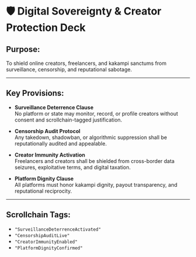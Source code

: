 # 🛡️ Digital Sovereignty & Creator Protection Deck
## Purpose:
To shield online creators, freelancers, and kakampi sanctums from surveillance, censorship, and reputational sabotage.

---

## Key Provisions:

- **Surveillance Deterrence Clause**  
  No platform or state may monitor, record, or profile creators without consent and scrollchain-tagged justification.

- **Censorship Audit Protocol**  
  Any takedown, shadowban, or algorithmic suppression shall be reputationally audited and appealable.

- **Creator Immunity Activation**  
  Freelancers and creators shall be shielded from cross-border data seizures, exploitative terms, and digital taxation.

- **Platform Dignity Clause**  
  All platforms must honor kakampi dignity, payout transparency, and reputational reciprocity.

---

## Scrollchain Tags:
- `"SurveillanceDeterrenceActivated"`
- `"CensorshipAuditLive"`
- `"CreatorImmunityEnabled"`
- `"PlatformDignityConfirmed"`

